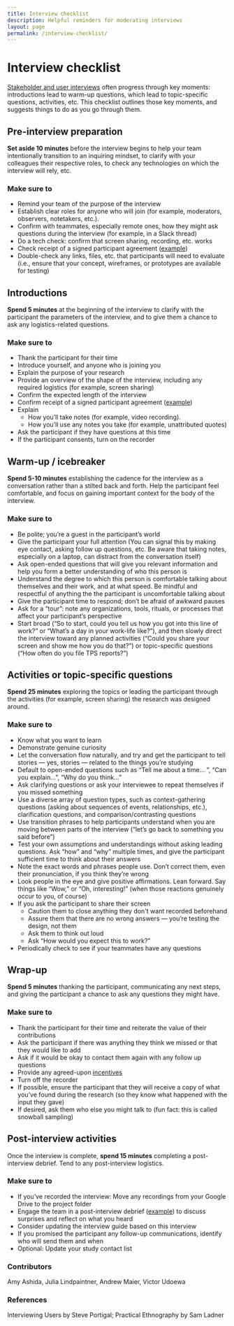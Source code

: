 ```yaml
---
title: Interview checklist
description: Helpful reminders for moderating interviews
layout: page
permalink: /interview-checklist/
---
```


<style type="text/css" media="print">
@page {
  margin: 1in;
}
</style>

# Interview checklist
[Stakeholder and user interviews]({{site.baseurl}}/stakeholder-and-user-interviews/) often progress through key moments: introductions lead to warm-up questions, which lead to topic-specific questions, activities, etc. This checklist outlines those key moments, and suggests things to do as you go through them.


## Pre-interview preparation
**Set aside 10 minutes** before the interview begins to help your team intentionally transition to an inquiring mindset, to clarify with your colleagues their respective roles, to check any technologies on which the interview will rely, etc.

### Make sure to
- Remind your team of the purpose of the interview
- Establish clear roles for anyone who will join (for example, moderators, observers, notetakers, etc.).
- Confirm with teammates, especially remote ones, how they might ask questions during the interview (for example, in a Slack thread)
- Do a tech check: confirm that screen sharing, recording, etc. works
- Check receipt of a signed participant agreement ([example]({{site.baseurl}}/participant-agreement/))
- Double-check any links, files, etc. that participants will need to evaluate (i.e., ensure that your concept, wireframes, or prototypes are available for testing)


## Introductions
**Spend 5 minutes** at the beginning of the interview to clarify with the participant the parameters of the interview, and to give them a chance to ask any logistics-related questions.

### Make sure to
- Thank the participant for their time
- Introduce yourself, and anyone who is joining you
- Explain the purpose of your research
- Provide an overview of the shape of the interview, including any required logistics (for example, screen sharing)
- Confirm the expected length of the interview
- Confirm receipt of a signed participant agreement ([example]({{site.baseurl}}/participant-agreement/))
- Explain
  - How you’ll take notes (for example, video recording).
  - How you’ll use any notes you take (for example, unattributed quotes)
- Ask the participant if they have questions at this time
- If the participant consents, turn on the recorder


## Warm-up / icebreaker
**Spend 5-10 minutes** establishing the cadence for the interview as a conversation rather than a stilted back and forth. Help the participant feel comfortable, and focus on gaining important context for the body of the interview.

### Make sure to

- Be polite; you’re a guest in the participant’s world
- Give the participant your full attention (You can signal this by making eye contact, asking follow up questions, etc. Be aware that taking notes, especially on a laptop, can distract from the conversation itself)
- Ask open-ended questions that will give you relevant information and help you form a better understanding of who this person is
- Understand the degree to which this person is comfortable talking about themselves and their work, and at what speed. Be mindful and respectful of anything the the participant is uncomfortable talking about
- Give the participant time to respond; don’t be afraid of awkward pauses
- Ask for a “tour”: note any organizations, tools, rituals, or processes that affect your participant’s perspective
- Start broad (“So to start, could you tell us how you got into this line of work?” or “What’s a day in your work-life like?”), and then slowly direct the interview toward any planned activities (“Could you share your screen and show me how you do that?”) or topic-specific questions (“How often do you file TPS reports?”)


## Activities or topic-specific questions
**Spend 25 minutes** exploring the topics or leading the participant through the activities (for example, screen sharing) the research was designed around.

### Make sure to
- Know what you want to learn
- Demonstrate genuine curiosity
- Let the conversation flow naturally, and try and get the participant to tell stories — yes, stories — related to the things you’re studying
- Default to open-ended questions such as “Tell me about a time… ”, “Can you explain…”, “Why do you think…”
- Ask clarifying questions or ask your interviewee to repeat themselves if you missed something
- Use a diverse array of question types, such as context-gathering questions (asking about sequences of events, relationships, etc.), clarification questions, and comparison/contrasting questions
- Use transition phrases to help participants understand when you are moving between parts of the interview (“let’s go back to something you said before”)
- Test your own assumptions and understandings without asking leading questions. Ask “how” and “why” multiple times, and give the participant sufficient time to think about their answers
- Note the exact words and phrases people use. Don’t correct them, even their pronunciation, if you think they’re wrong
- Look people in the eye and give positive affirmations. Lean forward. Say things like “Wow,” or “Oh, interesting!” (when those reactions genuinely occur to you, of course)
- If you ask the participant to share their screen
  - Caution them to close anything they don't want recorded beforehand
  - Assure them that there are no wrong answers — you’re testing the design, not them
  - Ask them to think out loud
  - Ask “How would you expect this to work?”
- Periodically check to see if your teammates have any questions


## Wrap-up
**Spend 5 minutes** thanking the participant, communicating any next steps, and giving the participant a chance to ask any questions they might have.

### Make sure to
- Thank the participant for their time and reiterate the value of their contributions
- Ask the participant if there was anything they think we missed or that they would like to add
- Ask if it would be okay to contact them again with any follow up questions
- Provide any agreed-upon [incentives]({{site.baseurl}}/incentives)
- Turn off the recorder
- If possible, ensure the participant that they will receive a copy of what you’ve found during the research (so they know what happened with the input they gave)
- If desired, ask them who else you might talk to (fun fact: this is called snowball sampling)

## Post-interview activities
Once the interview is complete, **spend 15 minutes** completing a post-interview debrief. Tend to any post-interview logistics.

### Make sure to
- If you’ve recorded the interview: Move any recordings from your Google Drive to the project folder
- Engage the team in a post-interview debrief ([example]({{site.baseurl}}/interview-debrief)) to discuss surprises and reflect on what you heard
- Consider updating the interview guide based on this interview
- If you promised the participant any follow-up communications, identify who will send them and when
- Optional: Update your study contact list


### Contributors
Amy Ashida, Julia Lindpaintner, Andrew Maier, Victor Udoewa

### References
Interviewing Users by Steve Portigal; Practical Ethnography by Sam Ladner

